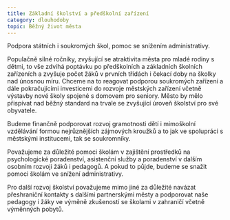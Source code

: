 ```yaml
---
title: Základní školství a předškolní zařízení
category: dlouhodoby
topic: Běžný život města
---
```

Podpora státních i soukromých škol, pomoc se snížením administrativy.

Populačně silné ročníky, zvyšující se atraktivita města pro mladé rodiny s dětmi, to vše zdvihá poptávku po předškolních a základních školních zařízeních a zvyšuje počet žáků v prvních třídách i čekací doby na školky nad únosnou míru. Chceme na to reagovat podporou soukromých zařízení a dále pokračujícími investicemi do rozvoje městských zařízení včetně výstavby nové školy spojené s domovem pro seniory.  Město by mělo přispívat nad běžný standard na trvale se zvyšující úroveň školství pro své obyvatele.

Budeme finančně podporovat rozvoj gramotnosti dětí i mimoškolní vzdělávání formou nejrůznějších zájmových kroužků a to jak ve spolupráci s městskými institucemi, tak se soukromníky.

Považujeme za důležité pomoci školám v zajištění prostředků na psychologické poradenství, asistenční služby a poradenství v dalším osobním rozvoji žáků i pedagogů. A pokud to půjde, budeme se snažit pomoci školám ve snížení administrativy.

Pro další rozvoj školství považujeme mimo jiné za důležité navázat přeshraniční kontakty s dalšími partnerskými městy a podporovat naše pedagogy i žáky ve výměně zkušeností se školami v zahraničí včetně výměnných pobytů.  
